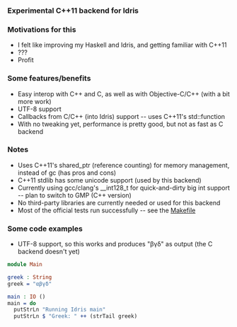 ### Experimental C++11 backend for Idris

### Motivations for this
* I felt like improving my Haskell and Idris, and getting familiar with C++11
* ???
* Profit

### Some features/benefits
* Easy interop with C++ and C, as well as with Objective-C/C++ (with a bit more work)
* UTF-8 support
* Callbacks from C/C++ (into Idris) support -- uses C++11's std::function
* With no tweaking yet, performance is pretty good, but not as fast as C backend

### Notes
* Uses C++11's shared_ptr (reference counting) for memory management, instead of gc (has pros and cons)
* C++11 stdlib has some unicode support (used by this backend)
* Currently using gcc/clang's __int128_t for quick-and-dirty big int support -- plan to switch to GMP (C++ version)
* No third-party libraries are currently needed or used for this backend
* Most of the official tests run successfully -- see the [Makefile](https://github.com/andyarvanitis/idris-cplusplus/blob/master/Makefile)

### Some code examples
* UTF-8 support, so this works and produces "βγδ" as output (the C backend doesn't yet)
```Idris
module Main

greek : String
greek = "αβγδ"

main : IO ()
main = do
  putStrLn "Running Idris main"
  putStrLn $ "Greek: " ++ (strTail greek)
```

